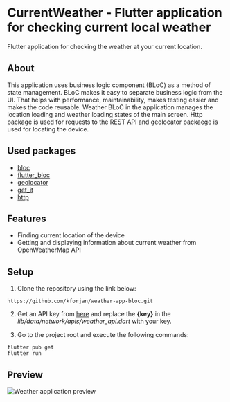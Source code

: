 # CurrentWeather - Flutter application for checking current local weather

Flutter application for checking the weather at your current location.

## About

This application uses business logic component (BLoC) as a method of state management. BLoC makes it easy to separate business logic from the UI. That helps with performance, maintainability, makes testing easier and makes the code reusable. Weather BLoC in the application manages the location loading and weather loading states of the main screen. Http package is used for requests to the REST API and geolocator packaege is used for locating the device.

## Used packages

* [bloc](https://pub.dev/packages/bloc)
* [flutter_bloc](https://pub.dev/packages/flutter_bloc)
* [geolocator](https://pub.dev/packages/geolocator)
* [get_it](https://pub.dev/packages/get_it)
* [http](https://pub.dev/packages/http)

## Features

* Finding current location of the device
* Getting and displaying information about current weather from OpenWeatherMap API


## Setup

  1. Clone the repository using the link below:
  ```
  https://github.com/kforjan/weather-app-bloc.git
  ```

  2. Get an API key from [here](https://openweathermap.org/api) and replace the **{key}** in the *lib/data/network/apis/weather_api.dart* with your key.

  3. Go to the project root and execute the following commands:
  ```
  flutter pub get
  flutter run
  ```

## Preview

![Weather application preview](https://s3.gifyu.com/images/weather-app-preview.gif)
